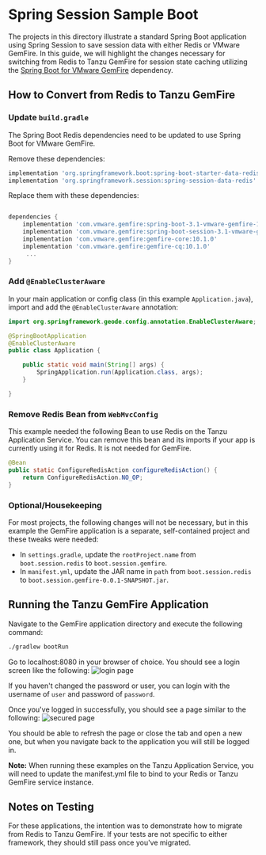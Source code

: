 <!--
Copyright 2019 - 2021 VMware, Inc.
SPDX-License-Identifier: Apache-2.0
-->

# Spring Session Sample Boot

The projects in this directory illustrate a standard Spring Boot application using Spring Session to save session data
with either Redis or VMware GemFire. In this guide, we will highlight the changes necessary for switching from Redis to
Tanzu GemFire for session state caching utilizing the
[Spring Boot for VMware GemFire](https://docs.spring.io/autorepo/docs/spring-boot-data-geode-build/current/reference/html5/#introduction) dependency.

## How to Convert from Redis to Tanzu GemFire

### Update `build.gradle`
The Spring Boot Redis dependencies need to be updated to use Spring Boot for VMware GemFire.

Remove these dependencies:

```groovy
implementation 'org.springframework.boot:spring-boot-starter-data-redis'
implementation 'org.springframework.session:spring-session-data-redis'
```

Replace them with these dependencies:

```groovy

dependencies {
    implementation 'com.vmware.gemfire:spring-boot-3.1-vmware-gemfire-10.1:1.0.0'
    implementation 'com.vmware.gemfire:spring-boot-session-3.1-vmware-gemfire-10.1:1.0.0'
    implementation 'com.vmware.gemfire:gemfire-core:10.1.0'
    implementation 'com.vmware.gemfire:gemfire-cq:10.1.0'
     ...
}
```

### Add `@EnableClusterAware`
In your main application or config class (in this example `Application.java`), import and add the `@EnableClusterAware` 
annotation:

```java
import org.springframework.geode.config.annotation.EnableClusterAware;

@SpringBootApplication
@EnableClusterAware
public class Application {

	public static void main(String[] args) {
		SpringApplication.run(Application.class, args);
	}

}
```

### Remove Redis Bean from `WebMvcConfig`
This example needed the following Bean to use Redis on the Tanzu Application Service. You can remove this bean and its imports
if your app is currently using it for Redis. It is not needed for GemFire.

```java
@Bean
public static ConfigureRedisAction configureRedisAction() {
    return ConfigureRedisAction.NO_OP;
}
```

### Optional/Housekeeping
For most projects, the following changes will not be necessary, but in this example the GemFire application is a
separate, self-contained project and these tweaks were needed:

- In `settings.gradle`, update the `rootProject.name` from `boot.session.redis` to `boot.session.gemfire`.
- In `manifest.yml`, update the JAR name in `path` from `boot.session.redis` to `boot.session.gemfire-0.0.1-SNAPSHOT.jar`.

## Running the Tanzu GemFire Application

Navigate to the GemFire application directory and execute the following command:
```bash
./gradlew bootRun
```

Go to localhost:8080 in your browser of choice. You should see a login screen like the following:
![login page](readme-images/login-page.png)

If you haven't changed the password or user, you can login with the username of `user` and password of `password`.

Once you've logged in successfully, you should see a page similar to the following:
![secured page](readme-images/secured-page.png)

You should be able to refresh the page or close the tab and open a new one, but when you navigate back to the
application you will still be logged in.

**Note:** When running these examples on the Tanzu Application Service, you will need to update the manifest.yml file to bind to your
Redis or Tanzu GemFire service instance.

## Notes on Testing
For these applications, the intention was to demonstrate how to migrate from Redis to Tanzu GemFire.  If your tests are 
not specific to either framework, they should still pass once you've migrated.
